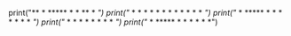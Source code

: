 print("**    *  *****   *     *  **    *      *")
print("* * * *  *       * *   *  * * * *     *  *")
print("*     *  *****   *  *  *  *     *    * *  *")
print("*     *  *       *   * *  *     *   *      *")
print("*     *  *****   *     *  *     *  *        *")